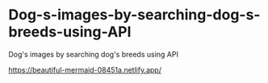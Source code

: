 # Dog-s-images-by-searching-dog-s-breeds-using-API

Dog's images by searching dog's breeds using API

https://beautiful-mermaid-08451a.netlify.app/
